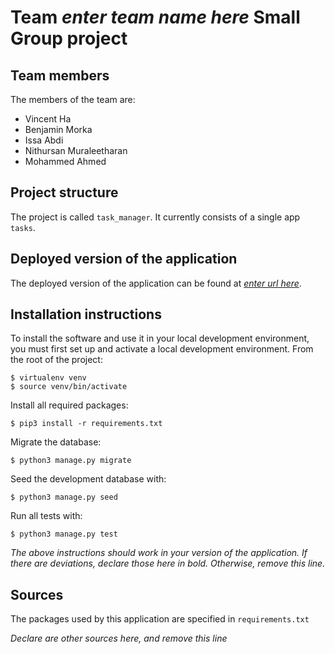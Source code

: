 # Team *enter team name here* Small Group project

## Team members
The members of the team are:
- Vincent Ha
- Benjamin Morka
- Issa Abdi
- Nithursan Muraleetharan
- Mohammed Ahmed

## Project structure
The project is called `task_manager`.  It currently consists of a single app `tasks`.

## Deployed version of the application
The deployed version of the application can be found at [*enter url here*](*enter_url_here*).

## Installation instructions
To install the software and use it in your local development environment, you must first set up and activate a local development environment.  From the root of the project:

```
$ virtualenv venv
$ source venv/bin/activate
```

Install all required packages:

```
$ pip3 install -r requirements.txt
```

Migrate the database:

```
$ python3 manage.py migrate
```

Seed the development database with:

```
$ python3 manage.py seed
```

Run all tests with:
```
$ python3 manage.py test
```

*The above instructions should work in your version of the application.  If there are deviations, declare those here in bold.  Otherwise, remove this line.*

## Sources
The packages used by this application are specified in `requirements.txt`

*Declare are other sources here, and remove this line*
